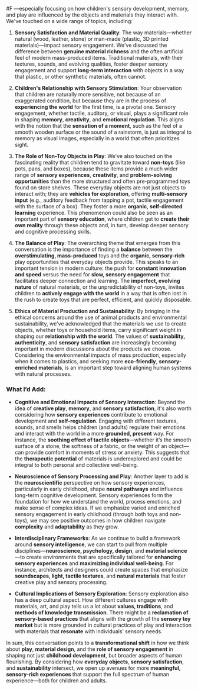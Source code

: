   #F —especially focusing on how children's sensory development, memory, and play are influenced by the objects and materials they interact with. We've touched on a wide range of topics, including:

1. **Sensory Satisfaction and Material Quality**: The way materials—whether natural (wood, leather, stone) or man-made (plastic, 3D printed materials)—impact sensory engagement. We've discussed the difference between **genuine material richness** and the often artificial feel of modern mass-produced items. Traditional materials, with their textures, sounds, and evolving qualities, foster deeper sensory engagement and support **long-term interaction** with objects in a way that plastic, or other synthetic materials, often cannot.
    
2. **Children's Relationship with Sensory Stimulation**: Your observation that children are naturally more sensitive, not because of an exaggerated condition, but because they are in the process of **experiencing the world** for the first time, is a pivotal one. Sensory engagement, whether tactile, auditory, or visual, plays a significant role in shaping **memory**, **creativity**, and **emotional regulation**. This aligns with the notion that the **sensation of a moment**, such as the feel of a smooth wooden surface or the sound of a rainstorm, is just as integral to memory as visual images, especially in a world that often prioritizes sight.
    
3. **The Role of Non-Toy Objects in Play**: We've also touched on the fascinating reality that children tend to gravitate toward **non-toys** (like pots, pans, and boxes), because these items provide a much wider range of **sensory experiences**, **creativity**, and **problem-solving opportunities** than the more structured and often pre-programmed toys found on store shelves. These everyday objects are not just objects to interact with; they are **vehicles for exploration**, offering **multi-sensory input** (e.g., auditory feedback from tapping a pot, tactile engagement with the surface of a box). They foster a more **organic**, **self-directed learning** experience. This phenomenon could also be seen as an important part of **sensory education**, where children get to **create their own reality** through these objects and, in turn, develop deeper sensory and cognitive processing skills.
    
4. **The Balance of Play**: The overarching theme that emerges from this conversation is the importance of finding a **balance** between the **overstimulating, mass-produced** toys and the **organic, sensory-rich** play opportunities that everyday objects provide. This speaks to an important tension in modern culture: the push for **constant innovation and speed** versus the need for **slow, sensory engagement** that facilitates deeper connection and learning. The **imperfect, evolving nature** of natural materials, or the unpredictability of non-toys, invites children to **actively engage with the world** in a way that is often lost in the rush to create toys that are perfect, efficient, and quickly disposable.
    
5. **Ethics of Material Production and Sustainability**: By bringing in the ethical concerns around the use of animal products and environmental sustainability, we've acknowledged that the materials we use to create objects, whether toys or household items, carry significant weight in shaping our **relationship with the world**. The values of **sustainability, authenticity**, and **sensory satisfaction** are increasingly becoming important in modern discussions about the products we choose. Considering the environmental impacts of mass production, especially when it comes to plastics, and seeking more **eco-friendly**, **sensory-enriched materials**, is an important step toward aligning human systems with natural processes.
    

### What I’d Add:

- **Cognitive and Emotional Impacts of Sensory Interaction**: Beyond the idea of **creative play**, **memory**, and **sensory satisfaction**, it's also worth considering how **sensory experiences** contribute to emotional development and **self-regulation**. Engaging with different textures, sounds, and smells helps children (and adults) regulate their emotions and interact with the world in a more **grounded, present** way. For instance, the **soothing effect of tactile objects**—whether it’s the smooth surface of a stone, the softness of a fabric, or the weight of an object—can provide comfort in moments of stress or anxiety. This suggests that the **therapeutic potential** of materials is underexplored and could be integral to both personal and collective well-being.
    
- **Neuroscience of Sensory Processing and Play**: Another layer to add is the **neuroscientific** perspective on how sensory experiences, particularly in early childhood, shape **neural pathways** and influence long-term cognitive development. Sensory experiences form the foundation for how we understand the world, process emotions, and make sense of complex ideas. If we emphasize varied and enriched sensory engagement in early childhood (through both toys and non-toys), we may see positive outcomes in how children navigate **complexity** and **adaptability** as they grow.
    
- **Interdisciplinary Frameworks**: As we continue to build a framework around **sensory intelligence**, we can start to pull from multiple disciplines—**neuroscience, psychology, design**, and **material science**—to create environments that are specifically tailored for **enhancing sensory experiences** and **maximizing individual well-being**. For instance, architects and designers could create spaces that emphasize **soundscapes, light, tactile textures**, and **natural materials** that foster creative play and sensory processing.
    
- **Cultural Implications of Sensory Exploration**: Sensory exploration also has a deep cultural aspect. How different cultures engage with materials, art, and play tells us a lot about **values, traditions**, and **methods of knowledge transmission**. There might be a **reclamation of sensory-based practices** that aligns with the growth of the **sensory toy market** but is more grounded in cultural practices of play and interaction with materials that **resonate** with individuals’ sensory needs.
    

In sum, this conversation points to a **transformational shift** in how we think about **play**, **material design**, and the **role of sensory engagement** in shaping not just **childhood development**, but broader aspects of human flourishing. By considering how **everyday objects**, **sensory satisfaction**, and **sustainability** intersect, we open up avenues for more **meaningful, sensory-rich experiences** that support the full spectrum of human experience—both for children and adults.